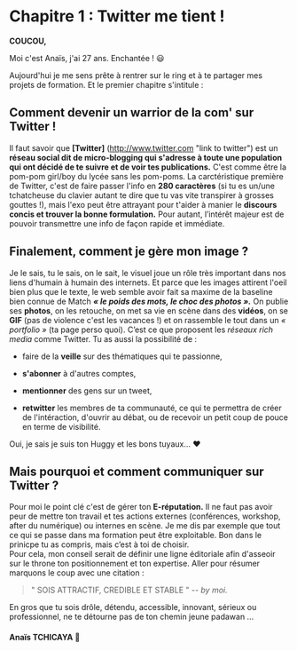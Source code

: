 # Chapitre 1 : Twitter me tient ! 

__COUCOU,__

Moi c'est Anaïs, j'ai 27 ans. Enchantée ! :smiley:   

Aujourd'hui je me sens prête à rentrer sur le ring et à te partager mes projets de formation. Et le premier chapitre s'intitule : 

## __Comment devenir un warrior de la com' sur Twitter !__

Il faut savoir que __[Twitter]__ (http://www.twitter.com "link to twitter") est un __réseau social dit de micro-blogging qui s'adresse à toute une population qui ont décidé de te suivre et de voir tes publications.__ C'est comme être la pom-pom girl/boy du lycée sans les pom-poms. La carctéristique première de Twitter, c'est de faire passer l'info en __280 caractères__ (si tu es un/une tchatcheuse du clavier autant te dire que tu vas vite transpirer à grosses gouttes !), mais l'exo peut être attrayant pour t'aider à manier le __discours concis et trouver la bonne formulation.__ Pour autant, l’intérêt majeur est de pouvoir transmettre une info de façon rapide et immédiate.

## __Finalement, comment je gère mon image ?__ 

Je le sais, tu le sais, on le sait, le visuel joue un rôle très important dans nos liens d'humain à humain des internets. Et parce que les images attirent l'oeil bien plus que le texte, le web semble avoir fait sa maxime de la baseline bien connue de Match *__« le poids des mots, le choc des photos ».__* On publie ses __photos__, on les retouche, on met sa vie en scène dans des __vidéos__, on se __GIF__ (pas de violence c'est les vacances !) et on rassemble le tout dans un *« portfolio »* (ta page perso quoi). C’est ce que proposent les *réseaux rich media* comme Twitter. Tu as aussi la possibilité de : 
- faire de la __veille__ sur des thématiques qui te passionne,

- __s'abonner__ à d'autres comptes,

- __mentionner__ des gens sur un tweet,

- __retwitter__ les membres de ta communauté, ce qui te permettra de créer de l'intéraction, d'ouvrir au débat, ou de recevoir un petit coup de pouce en terme de visibilité.

Oui, je sais je suis ton Huggy et les bons tuyaux... :heart:

## __Mais pourquoi et comment communiquer sur Twitter ?__

Pour moi le point clé c'est de gérer ton __E-réputation.__ Il ne faut pas avoir peur de mettre ton travail et tes actions externes  (conférences, workshop, after du numérique) ou internes en scène. Je me dis par exemple que tout ce qui se passe dans ma formation peut être exploitable. Bon dans le prinicpe tu as compris, mais c’est à toi de choisir.  
Pour cela, mon conseil serait de définir une ligne éditoriale afin d'asseoir sur le throne ton positionnement et ton expertise.
Aller pour résumer marquons le coup avec une citation : 


> " SOIS ATTRACTIF, CREDIBLE ET STABLE " 
-- <cite> by moi. </cite>


En gros que tu sois drôle, détendu, accessible, innovant, sérieux ou professionnel, ne te détourne pas de ton chemin jeune padawan ...

#### Anaïs TCHICAYA :wave:
